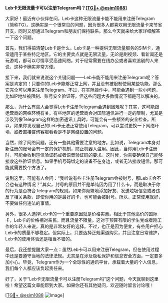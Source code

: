 **Leb卡无限流量卡可以注册Telegram吗？[[TG💪+ @esim1088](https://t.me/s/esim1088)]**

大家好！最近有小伙伴在问，Leb卡这种无限流量卡能不能用来注册Telegram（简称TG）。这确实是一个很常见的问题，因为很多人都喜欢用无限流量卡来节省开支，同时又想通过Telegram和朋友们保持联系。那么今天就来给大家详细解答一下这个问题。

首先，我们得搞清楚Leb卡是什么。Leb卡是一种提供无限流量服务的SIM卡，通常适用于某些特定地区。它的主要卖点就是无限流量，无论是刷视频、看新闻还是玩游戏，都可以尽情享受高速网络。对于经常需要在线办公或者喜欢追剧的人来说，这种卡确实非常方便。

接下来，我们就来说说这个关键问题——Leb卡能不能用来注册Telegram呢？答案是肯定的！只要你的Leb卡能够正常上网，并且没有被限制使用某些功能，那么它完全可以用来注册Telegram。不过，在实际操作中，可能会遇到一些小问题，比如IP地址被限制、账号安全验证等，但这些问题大多数情况下都是可以解决的。

那么，为什么有些人会觉得Leb卡注册Telegram会遇到困难呢？其实，这可能跟运营商的网络环境有关。有些地区的运营商会对国际通信进行一定的限制，尤其是涉及到像Telegram这样的加密通讯工具时，可能会有一些额外的安全检查。所以，如果你发现自己的Leb卡无法正常使用Telegram，可以尝试更换一下网络环境，或者直接咨询客服看看是不是网络设置的问题。

当然，除了网络问题，还有一些其他需要注意的地方。比如说，Telegram本身对新注册的账号会有一定的保护机制，防止机器人滥用。因此，当你用Leb卡注册时，可能会收到短信验证码或者语音验证码的要求。这时候，你需要确保自己能够接收这些验证信息。如果手机号码绑定的设备不在身边，或者无法接收短信，那可能就需要换个方法了。

说到这里，可能有人会问：“我听说有些卡注册Telegram会被封号，那Leb卡会不会也有这种情况？”其实，封号的原因并不是单纯因为用了什么卡，而是取决于你的行为是否符合Telegram的规则。如果你频繁地添加好友、发送垃圾信息或者违反了相关条款，即使你用的是最好的卡，也可能会被封号。所以，正常使用就好，不要做任何违法的事情。

另外，很多人选择Leb卡的一个重要原因就是价格实惠。相比于其他高价的国际卡，Leb卡的价格相对亲民，而且流量不限量。这对于预算有限的学生党或者刚工作的年轻人来说，真的是非常友好的选择。不过，也正是因为便宜，有些用户担心Leb卡的质量不够稳定。但实际上，只要选择正规渠道购买，并且注意日常维护，Leb卡的使用体验还是相当不错的。

最后，我还想提醒大家一点：虽然Leb卡可以用来注册Telegram，但在使用过程中还是要遵守当地的法律法规。尤其是在涉及隐私保护和信息安全方面，一定要多加小心。毕竟，Telegram作为一个全球性的通讯平台，承载着大量的个人信息，我们每个人都应该负起责任来。

好了，关于“Leb卡无限流量卡可以注册Telegram吗”这个问题，今天就聊到这里啦！希望这篇文章能帮到大家。如果你还有其他疑问，欢迎随时留言讨论哦！

[[TG💪+ @esim1088](https://t.me/s/esim1088) ![Image](https://i.postimg.cc/4NQfJmqS/Snipaste-2025-05-13-00-14-12.png)]
